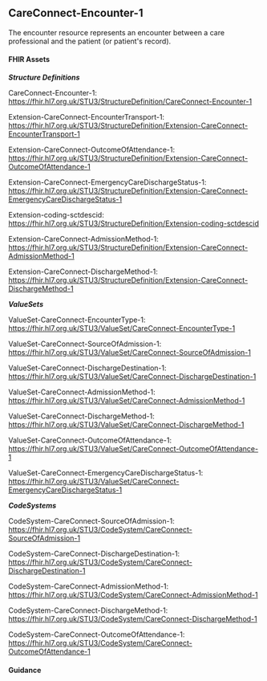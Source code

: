 ## CareConnect-Encounter-1 ##

The encounter resource represents an encounter between a care professional and the patient (or patient's record).

#### FHIR Assets ####

***Structure Definitions***
CareConnect-Encounter-1: <a href="https://fhir.hl7.org.uk/STU3/StructureDefinition/CareConnect-Encounter-1"> https://fhir.hl7.org.uk/STU3/StructureDefinition/CareConnect-Encounter-1 </a>Extension-CareConnect-EncounterTransport-1: <a href="https://fhir.hl7.org.uk/STU3/StructureDefinition/Extension-CareConnect-EncounterTransport-1"> https://fhir.hl7.org.uk/STU3/StructureDefinition/Extension-CareConnect-EncounterTransport-1 </a>Extension-CareConnect-OutcomeOfAttendance-1: <a href="https://fhir.hl7.org.uk/STU3/StructureDefinition/Extension-CareConnect-OutcomeOfAttendance-1"> https://fhir.hl7.org.uk/STU3/StructureDefinition/Extension-CareConnect-OutcomeOfAttendance-1 </a>
Extension-CareConnect-EmergencyCareDischargeStatus-1: <a href="https://fhir.hl7.org.uk/STU3/StructureDefinition/Extension-CareConnect-EmergencyCareDischargeStatus-1"> https://fhir.hl7.org.uk/STU3/StructureDefinition/Extension-CareConnect-EmergencyCareDischargeStatus-1 </a>

Extension-coding-sctdescid: <a href="https://fhir.hl7.org.uk/STU3/StructureDefinition/Extension-coding-sctdescid"> https://fhir.hl7.org.uk/STU3/StructureDefinition/Extension-coding-sctdescid </a>

Extension-CareConnect-AdmissionMethod-1: <a href="https://fhir.hl7.org.uk/STU3/StructureDefinition/Extension-CareConnect-AdmissionMethod-1"> https://fhir.hl7.org.uk/STU3/StructureDefinition/Extension-CareConnect-AdmissionMethod-1 </a>

Extension-CareConnect-DischargeMethod-1: <a href="https://fhir.hl7.org.uk/STU3/StructureDefinition/Extension-CareConnect-DischargeMethod-1"> https://fhir.hl7.org.uk/STU3/StructureDefinition/Extension-CareConnect-DischargeMethod-1 </a>


***ValueSets***

ValueSet-CareConnect-EncounterType-1: <a href="https://fhir.hl7.org.uk/STU3/ValueSet/CareConnect-EncounterType-1"> https://fhir.hl7.org.uk/STU3/ValueSet/CareConnect-EncounterType-1 </a>

ValueSet-CareConnect-SourceOfAdmission-1: <a href="https://fhir.hl7.org.uk/STU3/ValueSet/CareConnect-SourceOfAdmission-1"> https://fhir.hl7.org.uk/STU3/ValueSet/CareConnect-SourceOfAdmission-1 </a>

ValueSet-CareConnect-DischargeDestination-1: <a href="https://fhir.hl7.org.uk/STU3/ValueSet/CareConnect-DischargeDestination-1"> https://fhir.hl7.org.uk/STU3/ValueSet/CareConnect-DischargeDestination-1 </a>

ValueSet-CareConnect-AdmissionMethod-1: <a href="https://fhir.hl7.org.uk/STU3/ValueSet/CareConnect-AdmissionMethod-1"> https://fhir.hl7.org.uk/STU3/ValueSet/CareConnect-AdmissionMethod-1 </a>

ValueSet-CareConnect-DischargeMethod-1: <a href="https://fhir.hl7.org.uk/STU3/ValueSet/CareConnect-DischargeMethod-1"> https://fhir.hl7.org.uk/STU3/ValueSet/CareConnect-DischargeMethod-1 </a>

ValueSet-CareConnect-OutcomeOfAttendance-1: <a href="https://fhir.hl7.org.uk/STU3/ValueSet/CareConnect-OutcomeOfAttendance-1"> https://fhir.hl7.org.uk/STU3/ValueSet/CareConnect-OutcomeOfAttendance-1 </a>

ValueSet-CareConnect-EmergencyCareDischargeStatus-1: <a href="https://fhir.hl7.org.uk/STU3/ValueSet/CareConnect-EmergencyCareDischargeStatus-1"> https://fhir.hl7.org.uk/STU3/ValueSet/CareConnect-EmergencyCareDischargeStatus-1 </a>


***CodeSystems***

CodeSystem-CareConnect-SourceOfAdmission-1: <a href="https://fhir.hl7.org.uk/STU3/CodeSystem/CareConnect-SourceOfAdmission-1"> https://fhir.hl7.org.uk/STU3/CodeSystem/CareConnect-SourceOfAdmission-1 </a>

CodeSystem-CareConnect-DischargeDestination-1: <a href="https://fhir.hl7.org.uk/STU3/CodeSystem/CareConnect-DischargeDestination-1"> https://fhir.hl7.org.uk/STU3/CodeSystem/CareConnect-DischargeDestination-1 </a>

CodeSystem-CareConnect-AdmissionMethod-1: <a href="https://fhir.hl7.org.uk/STU3/CodeSystem/CareConnect-AdmissionMethod-1"> https://fhir.hl7.org.uk/STU3/CodeSystem/CareConnect-AdmissionMethod-1 </a>

CodeSystem-CareConnect-DischargeMethod-1: <a href="https://fhir.hl7.org.uk/STU3/CodeSystem/CareConnect-DischargeMethod-1"> https://fhir.hl7.org.uk/STU3/CodeSystem/CareConnect-DischargeMethod-1 </a>

CodeSystem-CareConnect-OutcomeOfAttendance-1: <a href="https://fhir.hl7.org.uk/STU3/CodeSystem/CareConnect-OutcomeOfAttendance-1"> https://fhir.hl7.org.uk/STU3/CodeSystem/CareConnect-OutcomeOfAttendance-1 </a>


#### Guidance ####

